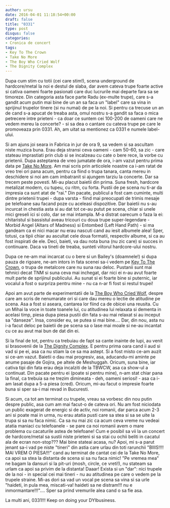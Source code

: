 ```yaml
---
author: ursu
date: 2016-04-01 11:18:54+00:00
draft: false
title: "0331"
type: post
disqus: false
categories:
- Cronica de concert
tags:
- Key To The Crown
- Take No More
- The Boy Who Cried Wolf
- The Dignity Complex
---
```

Dupa cum stim cu totii (cei care stim!), scena underground de hardcore/metal la noi e destul de slaba, dar avem cateva trupe foarte active si cativa oameni foarte pasionati care duc lucrurile mai departe fara sa se timoreze. Din categoria asta face parte Radu (ex-multe trupe), care s-a gandit acum putin mai bine de un an sa faca un "label" care sa vina in sprijinul trupelor tinere (si nu numai) de pe la noi. Si pentru ca trecuse un an de cand s-a apucat de treaba asta, omul nostru s-a gandit sa faca o mica petrecere intre prieteni - ca doar ce suntem cei 100-200 de oameni care ne vedem mereu la concerte? - si sa dea o cantare cu cateva trupe pe care le promoveaza prin 0331. Ah, am uitat sa mentionez ca 0331 e numele label-ului.

Si am ajuns joi seara in Fabrica in jur de ora 9, sa vedem si sa ascultam niste muzica buna. Erau deja stransi ceva oameni - cam 50-60, sa zic - care stateau imprastiati prin club si se incalzeau cu cate o bere rece, la vorbe cu prietenii. Dupa asteptarea de vreo jumatate de ora, i-am vazut pentru prima data pe [Take No More](https://www.facebook.com/TNMCREW). Am mai scris prin articolele noastre ca i-am ratat de vreo trei ori pana acum, pentru ca fiind o trupa tanara, canta mereu in deschidere si noi am cam imbatranit si ajungem tarziu la concerte. Dar sa trecem peste povesti. Mi-au placut baietii din prima. Suna fresh, hardcore metalizat modern, cu tupeu, cu ritm, cu forta. Pustii de pe scena nu ti-ar da impresia ca sunt atat de "rai." Din pacate, publicul a fost cam cuminte, multi dintre prietenii trupei - dupa varsta - fiind mai preocupati de trimis mesaje pe telefoane sau facand poze cu aceleasi dispozitive. Dar baietii nu s-au incurcat in chestia asta si au dat tot ce-au putut pe scena, chiar si unele mici greseli ici si colo, dar se mai intampla. M-a distrat oarecum o faza la ei: chitaristul si bassistul aveau tricouri cu doua trupe super-legendare - Morbid Angel (Altars of Madness) si Entombed (Left Hand Path) - si ma gandeam ca ei nici macar nu erau nascuti cand au iesit albumele alea! Sper, totusi, ca tipii chiar au ascultat cele doua formatii, respectiv albume, si ca au fost inspirati de ele. Deci, baieti, va dau nota buna (nu zic care) si succes in continuare. Daca va tineti de treaba, sunteti viitorul hardcore-ului nostru.

Dupa ce ne-am mai incarcat cu o bere si un Bailey's (doamnele!) si dupa pauza de rigoare, ne-am intors in fata scenei sa-i vedem pe [Key To The Crown](https://www.facebook.com/KeyToTheCrown), o trupa de metalcore care nu suna rau deloc. Pustanii sunt mai tehnici decat TNM si suna ceva mai inchegat, dar nici ei n-au avut foarte mult parte de sprijinul publicului. Au sunat si ei foarte bine si puternic, iar vocalul a fost o surpriza pentru mine - nu ca n-ar fi fost si restul trupei!

Apoi am avut parte de experimentatii de la [The Boy Who Cried Wolf](/tags/the-boy-who-cried-wolf/), despre care am scris de nenumarate ori si care dau mereu o lectie de atitudine pe scena. Asa a fost si aseara, cantarea lor fiind ca de obicei una reusita. Cu un Mihai la voce in toate toanele lui, cu atitudinea lui relaxata si dementa in acelasi timp, piesa dupa piesa pustii din fata s-au mai relaxat si au inceput sa "danseze". Insa, consider eu, se putea si mai bine.... Dar, din nou, asta nu i-a facut deloc pe baietii de pe scena sa o lase mai moale si ne-au incantat cu ce au avut mai bun de dat din ei.

Si la final de tot, pentru ca trebuiau de fapt sa cante inainte de lupi, au venit si brasovenii de la [The Dignity Complex](https://www.facebook.com/thedignitycomplex). E pentru prima oara cand ii aud si vad si pe ei, asa ca nu stiam la ce sa ma astept. Si a fost misto ce-am auzit si ce-am vazut. Baietii o dau mai progresiv, asa, aducandu-mi aminte pe anume pasaje de Gojira, pe altele de Meshuggah. Oricum, suna bine, iar cativa tipi din fata erau deja incalziti de la TBWCW, asa ca show-ul a continuat. Din pacate pentru ei (poate si pentru mine), n-am stat chiar pana la final, ca trebuia sa ne trezim dimineata - deh, oameni seriosi! - asa ca i-am lasat dupa a 5-a piesa (cred). Oricum, mi-au facut o impresie foarte buna si sper sa-i mai revad in Bucuresti.

Si acum, ca tot am terminat cu trupele, vreau sa vorbesc din nou putin despre public, asa cum am mai facut-o de cateva ori. Nu am fost niciodata un public exagerat de energic si de activ, noi romanii, dar parca acum 2-3 ani si poate mai in urma, nu erau atatia pusti care sa stea si sa se uite la trupa si sa nu faca nimic. Ca sa nu mai zic ca acum ceva vreme nu vedeai atatia maniaci cu telefoanele - se pare ca noi romanii avem o mare problema cu cacaturile astea de telefoane! Cum e posibil sa vii la un concert de hardcore/metal sa sustii niste prieteni si sa stai cu ochii beliti in cacatul ala de ecran non-stop??? Mai bine stateai acasa, nu? Apoi, mi s-a parut jenant sa-i vad pe niste "tineri" din astia care urlau din toti rarunchii "BIIIS!!!! MAI VREM O PIESA!!!" cand au terminat de cantat cei de la Take No More, ca apoi sa stea la distanta de scena si sa nu faca nimic! "Pe vremea mea" ne bagam la dansuri si la pit-uri (mosh, circle, ce vreti!), nu stateam sa urlam ca apoi sa privim de la distanta! Daaar! Exista si un "dar": nici trupele de la noi - in special cei mai tineri - nu au atitudinea pe care o vedem pe la trupele straine. Mi-as dori sa vad un vocal pe scena sa vina si sa urle "haideti, in pula mea, miscati-va! haideti sa ne distram!!! nu e inmormantare!!!".... Sper sa prind vremurile alea cand o sa fie asa.

La multi ani, 0331!!! Keep on doing your DYIbusiness.
